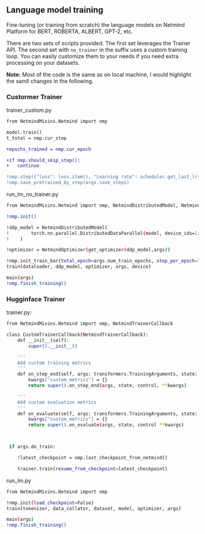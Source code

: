 
## Language model training

Fine-tuning (or training from scratch) the language models on Netmind Platform for BERT, ROBERTA, ALBERT, GPT-2, etc.

There are two sets of scripts provided. The first set leverages the Trainer API. The second set with `no_trainer` in the suffix uses a custom training loop. You can easily customize them to your needs if you need extra processing on your datasets.

**Note:** Most of the code is the same as on local machine, I would highlight the samll changes in the following.

### Custormer Trainer

trainer_custom.py

```diff
from NetmindMixins.Netmind import nmp

model.train()
t_total = nmp.cur_step

+epochs_trained = nmp.cur_epoch

+if nmp.should_skip_step():
+   continue

!nmp.step({"loss": loss.item(), "Learning rate": scheduler.get_last_lr()[0]})
!nmp.save_pretrained_by_step(args.save_steps)

```

run_lm_no_trainer.py

```bash
from NetmindMixins.Netmind import nmp, NetmindDistributedModel, NetmindOptimizer

!nmp.init()

!ddp_model = NetmindDistributedModel(
!        torch.nn.parallel.DistributedDataParallel(model, device_ids=[args.local_rank], output_device=args.local_rank)
!    )

!optimizer = NetmindOptimizer(get_optimizer(ddp_model,args)) 

!nmp.init_train_bar(total_epoch=args.num_train_epochs, step_per_epoch=len(dataloader))
train(dataloader, ddp_model, optimizer, args, device)

main(args)
!nmp.finish_training()
```

### Hugginface Trainer

trainer.py:

```bash
from NetmindMixins.Netmind import nmp, NetmindTrainerCallback

class CustomTrainerCallback(NetmindTrainerCallback):
    def __init__(self):
        super().__init__()

    '''
    Add custom training metrics
    '''
    def on_step_end(self, args: transformers.TrainingArguments, state: transformers.TrainerState, control: transformers.TrainerControl, **kwargs):
        kwargs["custom_metrics"] = {}
        return super().on_step_end(args, state, control, **kwargs)

    '''
    Add custom evaluation metrics
    '''
    def on_evaluate(self, args: transformers.TrainingArguments, state: transformers.TrainerState, control: transformers.TrainerControl, **kwargs):
        kwargs["custom_metrics"] = {}
        return super().on_evaluate(args, state, control **kwargs)



 if args.do_train:

    !latest_checkpoint = nmp.last_checkpoint_from_netmind()

    trainer.train(resume_from_checkpoint=latest_checkpoint)
```


run_lm.py


```bash
from NetmindMixins.Netmind import nmp

!nmp.init(load_checkpoint=False)
train(tokenizer, data_collator, dataset, model, optimizer, args)

main(args)
!nmp.finish_training()
```
